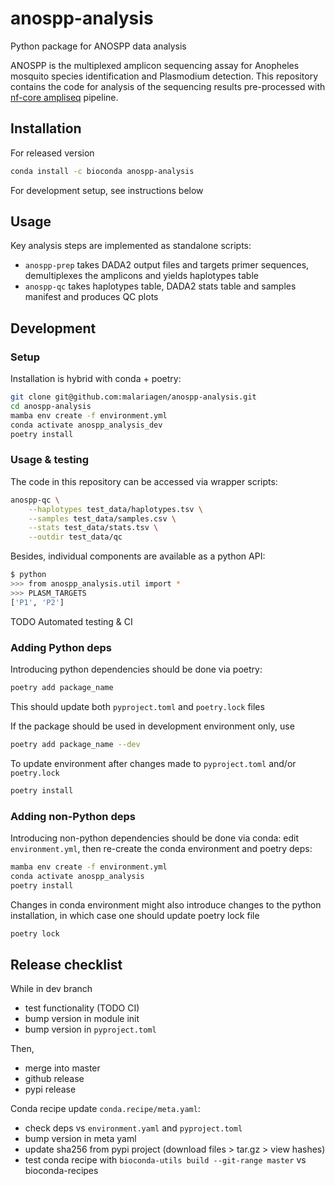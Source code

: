 # anospp-analysis

Python package for ANOSPP data analysis

ANOSPP is the multiplexed amplicon sequencing assay for Anopheles mosquito species identification and Plasmodium detection. This repository contains the code for analysis of the sequencing results pre-processed with [nf-core ampliseq](https://nf-co.re/ampliseq) pipeline.

## Installation

For released version

```bash
conda install -c bioconda anospp-analysis
```

For development setup, see instructions below

## Usage

Key analysis steps are implemented as standalone scripts:

- `anospp-prep` takes DADA2 output files and targets primer sequences, demultiplexes the amplicons and yields haplotypes table
- `anospp-qc` takes haplotypes table, DADA2 stats table and samples manifest and produces QC plots

## Development

### Setup

Installation is hybrid with conda + poetry:

```bash
git clone git@github.com:malariagen/anospp-analysis.git
cd anospp-analysis
mamba env create -f environment.yml
conda activate anospp_analysis_dev
poetry install
```

### Usage & testing

The code in this repository can be accessed via wrapper scripts:

```bash
anospp-qc \
    --haplotypes test_data/haplotypes.tsv \
    --samples test_data/samples.csv \
    --stats test_data/stats.tsv \
    --outdir test_data/qc
```

Besides, individual components are available as a python API:

```bash
$ python
>>> from anospp_analysis.util import *
>>> PLASM_TARGETS
['P1', 'P2']
```

TODO Automated testing & CI

### Adding Python deps

Introducing python dependencies should be done via poetry:

```bash
poetry add package_name
```

This should update both `pyproject.toml` and `poetry.lock` files

If the package should be used in development environment only, use

```bash
poetry add package_name --dev
```

To update environment after changes made to `pyproject.toml` and/or `poetry.lock`

```bash
poetry install
```

### Adding non-Python deps

Introducing non-python dependencies should be done via conda: edit `environment.yml`,
then re-create the conda environment and poetry deps:

```bash
mamba env create -f environment.yml
conda activate anospp_analysis
poetry install
```

Changes in conda environment might also introduce changes to the python installation,
in which case one should update poetry lock file

```bash
poetry lock
```

## Release checklist

While in dev branch

- test functionality (TODO CI)
- bump version in module init
- bump version in `pyproject.toml`

Then,

- merge into master
- github release
- pypi release

Conda recipe update `conda.recipe/meta.yaml`:

- check deps vs `environment.yaml` and `pyproject.toml`
- bump version in meta yaml  
- update sha256 from pypi project (download files > tar.gz > view hashes)
- test conda recipe with `bioconda-utils build --git-range master` vs bioconda-recipes
